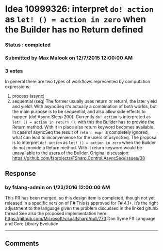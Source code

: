 # Idea 10999326: interpret `do! action` as `let! () = action in zero` when the Builder has no Return defined #

### Status : completed

### Submitted by Max Malook on 12/7/2015 12:00:00 AM

### 3 votes

In general there are two types of workflows represented by computation expressions:
1) process (async)
2) sequential (seq)
The former usually uses return or return!, the later yield and yield!.
With asyncSeq it's actually a combination of both worlds, but the main purpose is to be sequential, and also allow side effects to happen (do! Async.Sleep 200).
Currently `do! action` is interpreted as `let! () = action in return ()`, with this the Builder has to provide the Return method. With it in place also return keyword becomes available.
In case of asyncSeq the result of `return expr` is completely ignored, what can lead to inconvenience for the users of asyncSeq.
The proposal is to interpret `do! action` as `let! () = action in zero` when the Builder do not provide a Return method.
With it return keyword would be unavailable to the users of the Builder.
Original discussion: https://github.com/fsprojects/FSharp.Control.AsyncSeq/issues/38



## Response 
### by fslang-admin on 1/23/2016 12:00:00 AM

This PR has been merged, so this design item is completed, though not yet released in a specific version of F#
This is approved for F# 4.1+. It’s the right adjustment to the language given the problem discussed in the linked gituhb thread
See also the proposed implementation here: https://github.com/Microsoft/visualfsharp/pull/773
Don Syme
F# Language and Core Library Evolution

------------------------
## Comments

